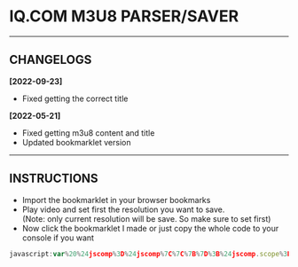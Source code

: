 # IQ.COM M3U8 PARSER/SAVER

---

## CHANGELOGS

**[2022-09-23]**

- Fixed getting the correct title

**[2022-05-21]**

- Fixed getting m3u8 content and title
- Updated bookmarklet version

---

## INSTRUCTIONS

- Import the bookmarklet in your browser bookmarks
- Play video and set first the resolution you want to save.  
(Note: only current resolution will be save. So make sure to set first)
- Now click the bookmarklet I made or just copy the whole code to your console if you want

```javascript
javascript:var%20%24jscomp%3D%24jscomp%7C%7C%7B%7D%3B%24jscomp.scope%3D%7B%7D%3B%24jscomp.createTemplateTagFirstArg%3Dfunction(a)%7Breturn%20a.raw%3Da%7D%3B%24jscomp.createTemplateTagFirstArgWithRaw%3Dfunction(a%2Cc)%7Ba.raw%3Dc%3Breturn%20a%7D%3B(function()%7BplayerObject%5B%22package%22%5D.engine.movieinfo.current.vidl.forEach(function(a)%7Bif(a.playlist)%7Bvar%20c%3Da.playlist%2Cb%3Ddocument.getElementById(%22h5OrderInfo%22).innerText.replaceAll(%22%20%22%2C%22.%22)%3Bvar%20d%3Da.vsize%3Bvar%20e%3DMath.log(d)%2FMath.log(1E3)%7C0%3Bd%3D%2B(d%2FMath.pow(1E3%2Ce)).toFixed(2)%2B(%22kMGTPEZY%22%5Be-1%5D%7C%7C%22%22)%2B%22B%22%3Ba%3Db%2B%22.%22%2B(a.realArea.width%2B%22x%22%2Ba.realArea.height)%2B%22.H264.%5B%22%2Bd%2B%22%5D.m3u8%22%3Bc%3Dnew%20Blob(%5Bc%5D%2C%7Btype%3A%22text%2Fplain%22%7D)%3Bb%3Ddocument.createElement(%22a%22)%3Bb.href%3DURL.createObjectURL(c)%3Bb.download%3Da%3Bb.style.display%3D%22none%22%3Bb.click()%7D%7D)%7D)()%3Bvoid+0
```
